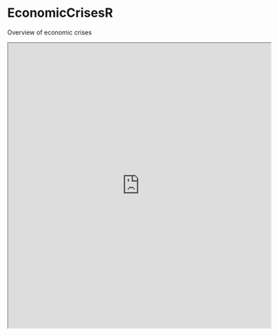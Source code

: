 # EconomicCrisesR
Overview of economic crises

<iframe src="https://rawgit.com/arekbee/EconomicCrisesR/master/Publishing/Presentation.html"  width="600" height="650" align="middle"  />
